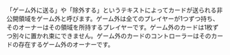 「ゲーム外に送る」や「除外する」というテキストによってカードが送られる非公開領域をゲーム外と呼びます。ゲーム外は全てのプレイヤーが1つずつ持ち、そのオーナーはその領域を所持するプレイヤーです。ゲーム外のカードは1枚ずつ別々に置かれ束にできません。ゲーム外のカードのコントローラーはそのカードの存在するゲーム外のオーナーです。